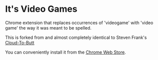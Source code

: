 It's Video Games
=============

Chrome extension that replaces occurrences of 'videogame' with 'video game' the way it was meant to be spelled.

This is forked from and almost completely identical to Steven Frank's [Cloud-To-Butt](https://github.com/panicsteve/cloud-to-butt)

You can conveniently install it from the [Chrome Web Store](https://chrome.google.com/webstore/detail/bpljcfihdpogcmgmpboahejajkffhnfo/).